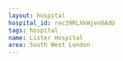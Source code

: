 ```yaml
---
layout: hospital
hospital_id: rec39RLXkWjen0AdU
tags: hospital
name: Lister Hospital
area: South West London
---
```

